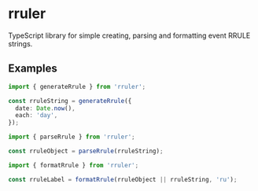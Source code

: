 # rruler

TypeScript library for simple creating, parsing and formatting event RRULE strings.

## Examples

```ts
import { generateRrule } from 'rruler';

const rruleString = generateRrule({
  date: Date.now(),
  each: 'day',
});
```

```ts
import { parseRrule } from 'rruler';

const rruleObject = parseRrule(rruleString);
```

```ts
import { formatRrule } from 'rruler';

const rruleLabel = formatRrule(rruleObject || rruleString, 'ru');
```
